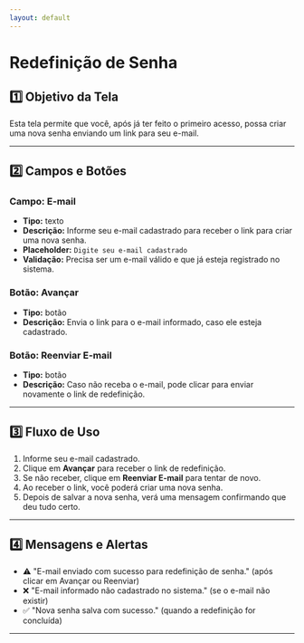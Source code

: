 ```yaml
---
layout: default
---
```


#  Redefinição de Senha

## 1️⃣ Objetivo da Tela  
Esta tela permite que você, após já ter feito o primeiro acesso, possa criar uma nova senha enviando um link para seu e-mail.

---

## 2️⃣ Campos e Botões

### Campo: E-mail  
- **Tipo:** texto  
- **Descrição:** Informe seu e-mail cadastrado para receber o link para criar uma nova senha.  
- **Placeholder:** `Digite seu e-mail cadastrado`  
- **Validação:** Precisa ser um e-mail válido e que já esteja registrado no sistema.

### Botão: Avançar  
- **Tipo:** botão  
- **Descrição:** Envia o link para o e-mail informado, caso ele esteja cadastrado.

### Botão: Reenviar E-mail  
- **Tipo:** botão  
- **Descrição:** Caso não receba o e-mail, pode clicar para enviar novamente o link de redefinição.

---

## 3️⃣ Fluxo de Uso

1. Informe seu e-mail cadastrado.  
2. Clique em **Avançar** para receber o link de redefinição.  
3. Se não receber, clique em **Reenviar E-mail** para tentar de novo.  
4. Ao receber o link, você poderá criar uma nova senha.  
5. Depois de salvar a nova senha, verá uma mensagem confirmando que deu tudo certo.

---

## 4️⃣ Mensagens e Alertas

- ⚠️ "E-mail enviado com sucesso para redefinição de senha." (após clicar em Avançar ou Reenviar)  
- ❌ "E-mail informado não cadastrado no sistema." (se o e-mail não existir)  
- ✅ "Nova senha salva com sucesso." (quando a redefinição for concluída)

---